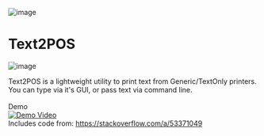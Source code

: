 ![image](https://github.com/DJFPaul/Text2POS/assets/35642602/fd649405-6d2d-43f1-b819-2b8c751b4c78)

# Text2POS 

![image](https://github.com/DJFPaul/Text2POS/assets/35642602/03c359d5-bde8-434f-935a-b414644cfe5a)

Text2POS is a lightweight utility to print text from Generic/TextOnly printers. <br>
You can type via it's GUI, or pass text via command line. <br>
<br>
Demo <br>
[![Demo Video](https://img.youtube.com/vi/WFsw6XDXgPw/0.jpg)](https://www.youtube.com/watch?v=WFsw6XDXgPw)
<br>
Includes code from: https://stackoverflow.com/a/53371049 <br>
